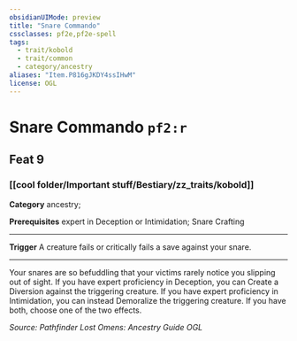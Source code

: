 ```yaml
---
obsidianUIMode: preview
title: "Snare Commando"
cssclasses: pf2e,pf2e-spell
tags:
  - trait/kobold
  - trait/common
  - category/ancestry
aliases: "Item.P816gJKDY4ssIHwM"
license: OGL
---
```

# Snare Commando `pf2:r`
## Feat 9
### [[cool folder/Important stuff/Bestiary/zz_traits/kobold]]

**Category** ancestry; 



**Prerequisites** expert in Deception or Intimidation; Snare Crafting
* * *
**Trigger** A creature fails or critically fails a save against your snare.

* * *

Your snares are so befuddling that your victims rarely notice you slipping out of sight. If you have expert proficiency in Deception, you can Create a Diversion against the triggering creature. If you have expert proficiency in Intimidation, you can instead Demoralize the triggering creature. If you have both, choose one of the two effects.

*Source: Pathfinder Lost Omens: Ancestry Guide*
*OGL*